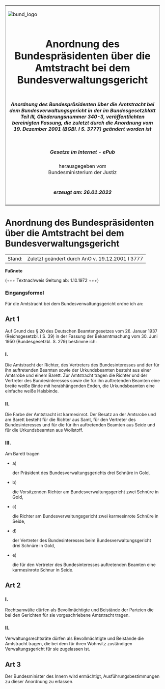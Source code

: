 <span id="DECKBLATT.html"></span>

<table border="0" frame="border" width="100%">

<tr valign="top">

<td align="left">

![bund\_logo](BfJ_2021_Web_de_de.gif)

</td>

<td align="right">

 

</td>

</tr>

<tr align="center" valign="middle">

<td colspan="2">

# Anordnung des Bundespräsidenten über die Amtstracht bei dem Bundesverwaltungsgericht

</td>

</tr>

<tr align="center" valign="middle">

<td colspan="2">

##### Anordnung des Bundespräsidenten über die Amtstracht bei dem Bundesverwaltungsgericht in der im Bundesgesetzblatt Teil III, Gliederungsnummer 340-3, veröffentlichten bereinigten Fassung, die zuletzt durch die Anordnung vom 19. Dezember 2001 (BGBl. I S. 3777) geändert worden ist

</td>

</tr>

<tr align="center" valign="middle">

<td colspan="2">

  
  

##### Gesetze im Internet - ePub  
  
herausgegeben vom  
Bundesministerium der Justiz

</td>

</tr>

<tr align="center" valign="bottom">

<td colspan="2">

  
  

##### erzeugt am: 26.01.2022

</td>

</tr>

</table>

<span id="BJNR003829953.html"></span>

# Anordnung des Bundespräsidenten über die Amtstracht bei dem Bundesverwaltungsgericht

<div>

<div class="jnhtml">

|        |                                                 |
| ------ | ----------------------------------------------- |
| Stand: | Zuletzt geändert durch AnO v. 19.12.2001 I 3777 |

</div>

</div>

<div>

  
**Fußnote**

<div class="jnhtml">

<div>

<div class="jurAbsatz">

(+++ Textnachweis Geltung ab: 1.10.1972 +++)

</div>

</div>

</div>

</div>

<span id="BJNR003829953BJNE000400305.html"></span>

### Eingangsformel  

<div>

<div class="jnhtml">

<div>

<div class="jurAbsatz">

Für die Amtstracht bei dem Bundesverwaltungsgericht ordne ich an:

</div>

</div>

</div>

</div>

<span id="BJNR003829953BJNG000100305.html"></span>

## Art 1  

<div>

<div class="jnhtml">

<div>

<div class="jurAbsatz">

Auf Grund des § 20 des Deutschen Beamtengesetzes vom 26. Januar 1937
(Reichsgesetzbl. I S. 39) in der Fassung der Bekanntmachung vom 30. Juni
1950 (Bundesgesetzbl. S. 279) bestimme ich:

</div>

</div>

</div>

</div>

<span id="BJNR003829953BJNE000501310.html"></span>

### I.  

<div>

<div class="jnhtml">

<div>

<div class="jurAbsatz">

Die Amtstracht der Richter, des Vertreters des Bundesinteresses und der
für ihn auftretenden Beamten sowie der Urkundsbeamten besteht aus einer
Amtsrobe und einem Barett. Zur Amtstracht tragen die Richter und der
Vertreter des Bundesinteresses sowie die für ihn auftretenden Beamten
eine breite weiße Binde mit herabhängenden Enden, die Urkundsbeamten
eine einfache weiße Halsbinde.

</div>

</div>

</div>

</div>

<span id="BJNR003829953BJNE000601310.html"></span>

### II.  

<div>

<div class="jnhtml">

<div>

<div class="jurAbsatz">

Die Farbe der Amtstracht ist karmesinrot. Der Besatz an der Amtsrobe und
am Barett besteht für die Richter aus Samt, für den Vertreter des
Bundesinteresses und für die für ihn auftretenden Beamten aus Seide und
für die Urkundsbeamten aus Wollstoff.

</div>

</div>

</div>

</div>

<span id="BJNR003829953BJNE000701310.html"></span>

### III.  

<div>

<div class="jnhtml">

<div>

<div class="jurAbsatz">

Am Barett tragen

  - a)
    
    <div style="">
    
    der Präsident des Bundesverwaltungsgerichts drei Schnüre in Gold,
    
    </div>

  - b)
    
    <div style="">
    
    die Vorsitzenden Richter am Bundesverwaltungsgericht zwei Schnüre in
    Gold,
    
    </div>

  - c)
    
    <div style="">
    
    die Richter am Bundesverwaltungsgericht zwei karmesinrote Schnüre in
    Seide,
    
    </div>

  - d)
    
    <div style="">
    
    der Vertreter des Bundesinteresses beim Bundesverwaltungsgericht
    drei Schnüre in Gold,
    
    </div>

  - e)
    
    <div style="">
    
    die für den Vertreter des Bundesinteresses auftretenden Beamten eine
    karmesinrote Schnur in Seide.
    
    </div>

</div>

</div>

</div>

</div>

<span id="BJNR003829953BJNG000200305.html"></span>

## Art 2  

<span id="BJNR003829953BJNE000800305.html"></span>

### I.  

<div>

<div class="jnhtml">

<div>

<div class="jurAbsatz">

Rechtsanwälte dürfen als Bevollmächtigte und Beistände der Parteien die
bei den Gerichten für sie vorgeschriebene Amtstracht tragen.

</div>

</div>

</div>

</div>

<span id="BJNR003829953BJNE000900305.html"></span>

### II.  

<div>

<div class="jnhtml">

<div>

<div class="jurAbsatz">

Verwaltungsrechtsräte dürfen als Bevollmächtigte und Beistände die
Amtstracht tragen, die bei dem für ihren Wohnsitz zuständigen
Verwaltungsgericht für sie zugelassen ist.

</div>

</div>

</div>

</div>

<span id="BJNR003829953BJNG000300305.html"></span>

## Art 3  

<div>

<div class="jnhtml">

<div>

<div class="jurAbsatz">

Der Bundesminister des Innern wird ermächtigt, Ausführungsbestimmungen
zu dieser Anordnung zu erlassen.

</div>

</div>

</div>

</div>
